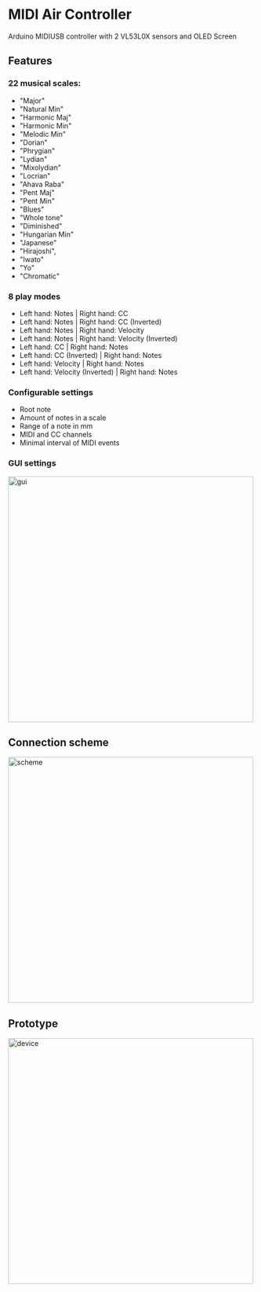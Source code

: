 # MIDI Air Controller
Arduino MIDIUSB controller with 2 VL53L0X sensors and OLED Screen

## Features 
### 22 musical scales:
  - "Major"
  - "Natural Min"
  - "Harmonic Maj"
  - "Harmonic Min"
  - "Melodic Min"
  - "Dorian"
  - "Phrygian"
  - "Lydian"
  - "Mixolydian"
  - "Locrian"
  - "Ahava Raba"
  - "Pent Maj"
  - "Pent Min"
  - "Blues"
  - "Whole tone"
  - "Diminished"
  - "Hungarian Min"
  - "Japanese"
  - "Hirajoshi",
  - "Iwato"
  - "Yo"
  - "Chromatic"

### 8 play modes
  - Left hand: Notes               | Right hand: CC
  - Left hand: Notes               | Right hand: CC (Inverted)
  - Left hand: Notes               | Right hand: Velocity
  - Left hand: Notes               | Right hand: Velocity (Inverted)
  - Left hand: CC                  | Right hand: Notes
  - Left hand: CC (Inverted)       | Right hand: Notes
  - Left hand: Velocity            | Right hand: Notes
  - Left hand: Velocity (Inverted) | Right hand: Notes

### Configurable settings
  - Root note
  - Amount of notes in a scale
  - Range of a note in mm
  - MIDI and CC channels
  - Minimal interval of MIDI events

### GUI settings
<img width="500" alt="gui" src="https://user-images.githubusercontent.com/1909810/215356042-34e8f1f8-ade0-41f2-b220-296a29bea31d.jpeg">

## Connection scheme
<img width="500" alt="scheme" src="https://user-images.githubusercontent.com/1909810/214956119-4ba645f4-ac2d-4603-9f38-8516719e28dc.png">

## Prototype
<img width="500" alt="device" src="https://user-images.githubusercontent.com/1909810/214956691-ca016850-d611-449f-9ccc-500bcb2e5561.jpeg">

